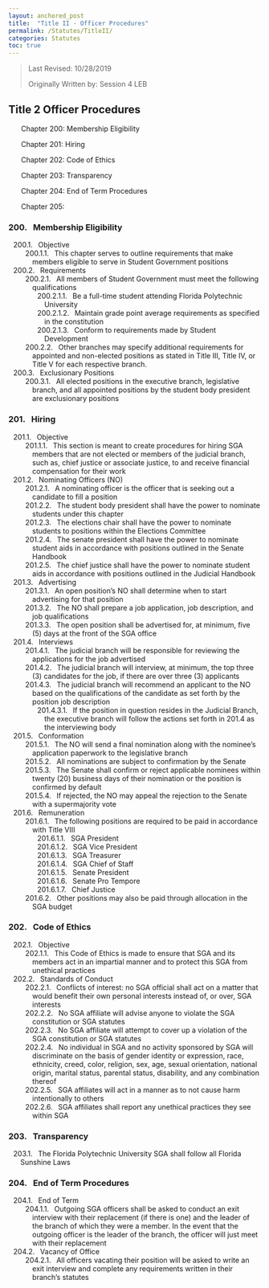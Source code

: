 ```yaml
---
layout: anchored_post
title:  "Title II - Officer Procedures"
permalink: /Statutes/TitleII/
categories: Statutes
toc: true
---
```


> Last Revised: 10/28/2019
>
> Originally Written by: Session 4 LEB

## Title 2 Officer Procedures

<p style="margin-left:5%">Chapter 200: Membership Eligibility</p>
<p style="margin-left:5%">Chapter 201: Hiring</p>
<p style="margin-left:5%">Chapter 202: Code of Ethics</p>
<p style="margin-left:5%">Chapter 203: Transparency</p>
<p style="margin-left:5%">Chapter 204: End of Term Procedures</p>
<p style="margin-left:5%">Chapter 205:</p>

<style>
	#legal-list { 
		counter-reset: section 200; 
		counter-increment: section -1;
	}
	#legal-list h3:before { 
		content: counter(section) ". ";
		counter-increment: section;
		margin: 0 0.5em 0 0;
	}
	#legal-list ol {
		counter-reset: clause;
		list-style: none outside none;
		text-indent: -1em;
	}
	#legal-list ol li { counter-increment: clause; }
	#legal-list ol li:before {
		content: counter(section) "." counters(clause, ".") ". ";
		margin: 0 0.5em 0 0;
	}
</style>

<html>
<body id="legal-list">
    <h3>Membership Eligibility</h3>
    <ol>
    	<li>Objective
    		<ol>
    			<li>This chapter serves to outline requirements that make members eligible to serve in Student Government positions</li>
    		</ol>
    	</li>
    	<li>Requirements
    		<ol>
    			<li>All members of Student Government must meet the following qualifications
    				<ol>
    					<li>Be a full-time student attending Florida Polytechnic University</li>
    					<li>Maintain grade point average requirements as specified in the constitution</li>
    					<li>Conform to requirements made by Student Development</li>
    				</ol>
    			</li>
    			<li>Other branches may specify additional requirements for appointed and non-elected positions as stated in Title III, Title IV, or Title V for each respective branch.</li>
    		</ol>
    	</li>
    	<li>Exclusionary Positions
    		<ol>
    			<li>All elected positions in the executive branch, legislative branch, and all appointed positions by the student body president are exclusionary positions</li>
    		</ol>
    	</li>
    </ol>
    <h3>Hiring</h3>
    <ol>
    	<li>Objective
    		<ol>
    			<li>This section is meant to create procedures for hiring SGA members that are not elected or members of the judicial branch, such as, chief justice or associate justice, to and receive financial compensation for their work</li>
    		</ol>
    	</li>
    	<li>Nominating Officers (NO)
    		<ol>
    			<li>A nominating officer is the officer that is seeking out a candidate to fill a position</li>
    			<li>The student body president shall have the power to nominate students under this chapter</li>
    			<li>The elections chair shall have the power to nominate students to positions within the Elections Committee</li>
    			<li>The senate president shall have the power to nominate student aids in accordance with positions outlined in the Senate Handbook</li>
    			<li>The chief justice shall have the power to nominate student aids in accordance with positions outlined in the Judicial Handbook</li>
    		</ol>
    	</li>
    	<li>Advertising
    		<ol>
    			<li>An open position’s NO shall determine when to start advertising for that position</li>
    			<li>The NO shall prepare a job application, job description, and job qualifications</li>
    			<li>The open position shall be advertised for, at minimum, five (5) days at the front of the SGA office</li>
    		</ol>
    	</li>
    	<li>Interviews
    		<ol>
    			<li>The judicial branch will be responsible for reviewing the applications for the job advertised</li>
    			<li>The judicial branch will interview, at minimum, the top three (3) candidates for the job, if there are over three (3) applicants</li>
    			<li>The judicial branch will recommend an applicant to the NO based on the qualifications of the candidate as set forth by the position job description
    				<ol>
    					<li>If the position in question resides in the Judicial Branch, the executive branch will follow the actions set forth in 201.4 as the interviewing body</li>
    				</ol>
    			</li>
    		</ol>
    	</li>
    	<li>Conformation
    		<ol>
    			<li>The NO will send a final nomination along with the nominee’s application paperwork to the legislative branch</li>
    			<li>All nominations are subject to confirmation by the Senate</li>
    			<li>The Senate shall confirm or reject applicable nominees within twenty (20) business days of their nomination or the position is confirmed by default</li>
    			<li>If rejected, the NO may appeal the rejection to the Senate with a supermajority vote</li>
    		</ol>
    	</li>
    	<li>Remuneration
    		<ol>
    			<li>The following positions are required to be paid in accordance with Title VIII
    				<ol>
    					<li>SGA President</li>
    					<li>SGA Vice President</li>
    					<li>SGA Treasurer</li>
    					<li>SGA Chief of Staff</li>
    					<li>Senate President</li>
    					<li>Senate Pro Tempore</li>
    					<li>Chief Justice</li>
    				</ol>
    			</li>
    			<li>Other positions may also be paid through allocation in the SGA budget</li>
    		</ol>
    	</li>
    </ol>
    <h3>Code of Ethics</h3>
    <ol>
    	<li>Objective
    		<ol>
    			<li>This Code of Ethics is made to ensure that SGA and its members act in an impartial manner and to protect this SGA from unethical practices</li>
    		</ol>
    	</li>
    	<li>Standards of Conduct
    		<ol>
    			<li>Conflicts of interest: no SGA official shall act on a matter that would benefit their own personal interests instead of, or over, SGA interests</li>
    			<li>No SGA affiliate will advise anyone to violate the SGA constitution or SGA statutes</li>
    			<li>No SGA affiliate will attempt to cover up a violation of the SGA constitution or SGA statutes</li>
    			<li>No individual in SGA and no activity sponsored by SGA will discriminate on the basis of gender identity or expression, race, ethnicity, creed, color, religion, sex, age, sexual orientation, national origin, marital status, parental status, disability, and any combination thereof</li>
    			<li>SGA affiliates will act in a manner as to not cause harm intentionally to others</li>
    			<li>SGA affiliates shall report any unethical practices they see within SGA</li>
    		</ol>
    	</li>
    </ol>
    <h3>Transparency</h3>
    <ol>
    	<li>The Florida Polytechnic University SGA shall follow all Florida Sunshine Laws</li>
    </ol>
    <h3>End of Term Procedures</h3>
    <ol>
    	<li>End of Term
    		<ol>
    			<li>Outgoing SGA officers shall be asked to conduct an exit interview with their replacement (if there is one) and the leader of the branch of which they were a member. In the event that the outgoing officer is the leader of the branch, the officer will just meet with their replacement</li>
    		</ol>
    	</li>
    	<li>Vacancy of Office
    		<ol>
    			<li>All officers vacating their position will be asked to write an exit interview and complete any requirements written in their branch’s statutes</li>
    		</ol>
    	</li>
    </ol>
</body>
</html>